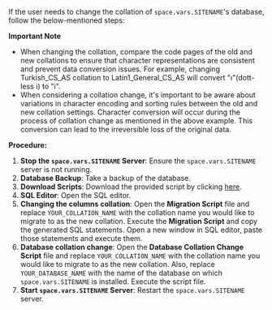 If the user needs to change the collation of <code class="expression">space.vars.SITENAME</code>'s database, follow the below-mentioned steps:

**Important Note**

* When changing the collation, compare the code pages of the old and new collations to ensure that character representations are consistent and prevent data conversion issues. For example, changing Turkish_CS_AS collation to Latin1_General_CS_AS will convert "ı"(dott-less i) to "i".
* When considering a collation change, it's important to be aware about variations in character encoding and sorting rules between the old and new collation settings. Character conversion will occur during the process of collation change as mentioned in the above example. This conversion can lead to the irreversible loss of the original data.

**Procedure:**

1. **Stop the <code class="expression">space.vars.SITENAME</code> Server**: Ensure the <code class="expression">space.vars.SITENAME</code> server is not running.
2. **Database Backup**: Take a backup of the database.
3. **Download Scripts**: Download the provided script by clicking [here](https://opshubtrial-my.sharepoint.com/:u:/g/personal/support_opshub_com/EeqVoEYk3gVHsQT8Y4_CrRsB_SkllsEiDWv1YrEbLEfbDw?e=VLcoFu).
4. **SQL Editor**: Open the SQL editor.
5. **Changing the columns collation**: Open the **Migration Script** file and replace `YOUR_COLLATION_NAME` with the collation name you would like to migrate to as the new collation. Execute the **Migration Script** and copy the generated SQL statements. Open a new window in SQL editor, paste those statements and execute them.
6. **Database collation change**: Open the **Database Collation Change Script** file and replace `YOUR_COLLATION_NAME` with the collation name you would like to migrate to as the new collation. Also, replace `YOUR_DATABASE_NAME` with the name of the database on which <code class="expression">space.vars.SITENAME</code> is installed. Execute the script file.
7. **Start <code class="expression">space.vars.SITENAME</code> Server**: Restart the <code class="expression">space.vars.SITENAME</code> server.
